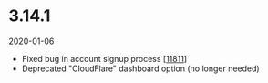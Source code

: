 # 3.14.1

2020-01-06

- Fixed bug in account signup process [[11811](https://chevereto.com/community/threads/11811/)]
- Deprecated "CloudFlare" dashboard option (no longer needed)
